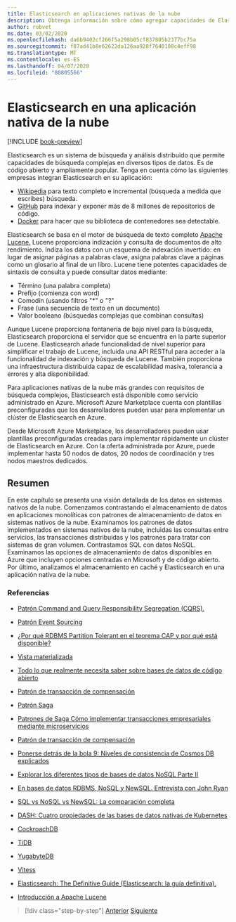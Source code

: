 ```yaml
---
title: Elasticsearch en aplicaciones nativas de la nube
description: Obtenga información sobre cómo agregar capacidades de Elastic Search a aplicaciones nativas de la nube.
author: robvet
ms.date: 03/02/2020
ms.openlocfilehash: da6b9402cf266f5a298b05cf837805b2377bc75a
ms.sourcegitcommit: f87ad41b8e62622da126aa928f7640108c4eff98
ms.translationtype: MT
ms.contentlocale: es-ES
ms.lasthandoff: 04/07/2020
ms.locfileid: "80805566"
---
```

# <a name="elasticsearch-in-a-cloud-native-app"></a>Elasticsearch en una aplicación nativa de la nube

[!INCLUDE [book-preview](../../../includes/book-preview.md)]

Elasticsearch es un sistema de búsqueda y análisis distribuido que permite capacidades de búsqueda complejas en diversos tipos de datos. Es de código abierto y ampliamente popular. Tenga en cuenta cómo las siguientes empresas integran Elasticsearch en su aplicación:

- [Wikipedia](https://blog.wikimedia.org/2014/01/06/wikimedia-moving-to-elasticsearch/) para texto completo e incremental (búsqueda a medida que escribes) búsqueda.
- [GitHub](https://www.elastic.co/customers/github) para indexar y exponer más de 8 millones de repositorios de código.  
- [Docker](https://www.elastic.co/customers/docker) para hacer que su biblioteca de contenedores sea detectable.

Elasticsearch se basa en el motor de búsqueda de texto completo [Apache Lucene.](https://lucene.apache.org/core/) Lucene proporciona indización y consulta de documentos de alto rendimiento. Indiza los datos con un esquema de indexación invertido: en lugar de asignar páginas a palabras clave, asigna palabras clave a páginas como un glosario al final de un libro. Lucene tiene potentes capacidades de sintaxis de consulta y puede consultar datos mediante:

- Término (una palabra completa)
- Prefijo (comienza con word)
- Comodín (usando filtros "\*" o "?"
- Frase (una secuencia de texto en un documento)
- Valor booleano (búsquedas complejas que combinan consultas)

Aunque Lucene proporciona fontanería de bajo nivel para la búsqueda, Elasticsearch proporciona el servidor que se encuentra en la parte superior de Lucene. Elasticsearch añade funcionalidad de nivel superior para simplificar el trabajo de Lucene, incluida una API RESTful para acceder a la funcionalidad de indexación y búsqueda de Lucene. También proporciona una infraestructura distribuida capaz de escalabilidad masiva, tolerancia a errores y alta disponibilidad.

Para aplicaciones nativas de la nube más grandes con requisitos de búsqueda complejos, Elasticsearch está disponible como servicio administrado en Azure. Microsoft Azure Marketplace cuenta con plantillas preconfiguradas que los desarrolladores pueden usar para implementar un clúster de Elasticsearch en Azure.

Desde Microsoft Azure Marketplace, los desarrolladores pueden usar plantillas preconfiguradas creadas para implementar rápidamente un clúster de Elasticsearch en Azure. Con la oferta administrada por Azure, puede implementar hasta 50 nodos de datos, 20 nodos de coordinación y tres nodos maestros dedicados.

## <a name="summary"></a>Resumen

En este capítulo se presenta una visión detallada de los datos en sistemas nativos de la nube. Comenzamos contrastando el almacenamiento de datos en aplicaciones monolíticas con patrones de almacenamiento de datos en sistemas nativos de la nube. Examinamos los patrones de datos implementados en sistemas nativos de la nube, incluidas las consultas entre servicios, las transacciones distribuidas y los patrones para tratar con sistemas de gran volumen. Contrastamos SQL con datos NoSQL. Examinamos las opciones de almacenamiento de datos disponibles en Azure que incluyen opciones centradas en Microsoft y de código abierto. Por último, analizamos el almacenamiento en caché y Elasticsearch en una aplicación nativa de la nube.

### <a name="references"></a>Referencias

- [Patrón Command and Query Responsibility Segregation (CQRS).](https://docs.microsoft.com/azure/architecture/patterns/cqrs)

- [Patrón Event Sourcing](https://docs.microsoft.com/azure/architecture/patterns/event-sourcing)

- [¿Por qué RDBMS Partition Tolerant en el teorema CAP y por qué está disponible?](https://stackoverflow.com/questions/36404765/why-isnt-rdbms-partition-tolerant-in-cap-theorem-and-why-is-it-available)

- [Vista materializada](https://docs.microsoft.com/azure/architecture/patterns/materialized-view)

- [Todo lo que realmente necesita saber sobre bases de datos de código abierto](https://www.ibm.com/blogs/systems/all-you-really-need-to-know-about-open-source-databases/)

- [Patrón de transacción de compensación](https://docs.microsoft.com/azure/architecture/patterns/compensating-transaction)

- [Patrón Saga](https://microservices.io/patterns/data/saga.html)

- [Patrones de Saga Cómo implementar transacciones empresariales mediante microservicios](https://blog.couchbase.com/saga-pattern-implement-business-transactions-using-microservices-part/)

- [Patrón de transacción de compensación](https://docs.microsoft.com/azure/architecture/patterns/compensating-transaction)

- [Ponerse detrás de la bola 9: Niveles de consistencia de Cosmos DB explicados](https://blog.jeremylikness.com/blog/2018-03-23_getting-behind-the-9ball-cosmosdb-consistency-levels/)

- [Explorar los diferentes tipos de bases de datos NoSQL Parte II](https://www.3pillarglobal.com/insights/exploring-the-different-types-of-nosql-databases)

- [En bases de datos RDBMS, NoSQL y NewSQL. Entrevista con John Ryan](http://www.odbms.org/blog/2018/03/on-rdbms-nosql-and-newsql-databases-interview-with-john-ryan/)
  
- [SQL vs NoSQL vs NewSQL: La comparación completa](https://www.xenonstack.com/blog/sql-vs-nosql-vs-newsql/)

- [DASH: Cuatro propiedades de las bases de datos nativas de Kubernetes](https://thenewstack.io/dash-four-properties-of-kubernetes-native-databases/)

- [CockroachDB](https://www.cockroachlabs.com/)

- [TiDB](https://pingcap.com/en/)

- [YugabyteDB](https://www.yugabyte.com/)

- [Vitess](https://vitess.io/)

- [Elasticsearch: The Definitive Guide (Elasticsearch: la guía definitiva).](http://shop.oreilly.com/product/0636920028505.do)
  
- [Introducción a Apache Lucene](https://www.baeldung.com/lucene)

>[!div class="step-by-step"]
>[Anterior](azure-caching.md)
>[Siguiente](resiliency.md) <!-- Next Chapter -->
